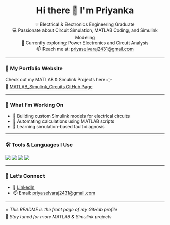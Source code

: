 <h1 align="center">Hi there 👋 I'm Priyanka</h1>

<p align="center">
  💡 Electrical & Electronics Engineering Graduate <br/>
  💻 Passionate about Circuit Simulation, MATLAB Coding, and Simulink Modeling <br/>
  🌱 Currently exploring: Power Electronics and Circuit Analysis <br/>
  📫 Reach me at: <a href="mailto:priyaselvaraj2431@gmail.com">priyaselvaraj2431@gmail.com</a>
</p>

---

### 🔭 My Portfolio Website  
Check out my MATLAB & Simulink Projects here 👉  
🔗 [MATLAB_Simulink_Circuits GitHub Page](https://priyanka-s-2431.github.io/MATLAB_Simulink_Circuits/)

---

### 🚀 What I’m Working On
- 🔌 Building custom Simulink models for electrical circuits
- 🧮 Automating calculations using MATLAB scripts
- 🧠 Learning simulation-based fault diagnosis

---

### 🛠️ Tools & Languages I Use  
<p>
  <img src="https://img.shields.io/badge/MATLAB-%23e37933.svg?&style=for-the-badge&logo=mathworks&logoColor=white" />
  <img src="https://img.shields.io/badge/Simulink-%23f4b400.svg?&style=for-the-badge&logo=mathworks&logoColor=white" />
  <img src="https://img.shields.io/badge/C%20Programming-%2300599C.svg?&style=for-the-badge&logo=c&logoColor=white" />
  <img src="https://img.shields.io/badge/C++-%2300599C.svg?&style=for-the-badge&logo=cplusplus&logoColor=white" />
</p>

---

### 🤝 Let’s Connect
- 💼 [LinkedIn](https://www.linkedin.com/in/priyanka-s-4b27a531b/)
- 📫 Email: priyaselvaraj2431@gmail.com

---

⭐️ _This README is the front page of my GitHub profile_  
🧭 _Stay tuned for more MATLAB & Simulink projects_  

